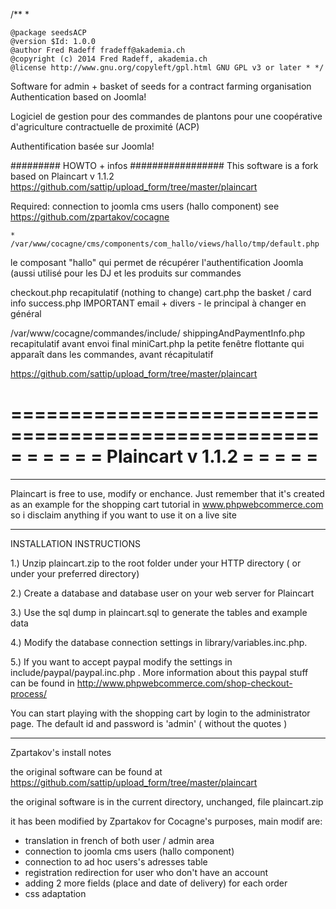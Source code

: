 /** *

    @package seedsACP
    @version $Id: 1.0.0
    @author Fred Radeff fradeff@akademia.ch
    @copyright (c) 2014 Fred Radeff, akademia.ch
    @license http://www.gnu.org/copyleft/gpl.html GNU GPL v3 or later * */

Software for admin + basket of seeds for a contract farming organisation 
Authentication based on Joomla!

Logiciel de gestion pour des commandes de plantons
pour une coopérative d'agriculture contractuelle de proximité (ACP) 

Authentification basée sur Joomla!

######### HOWTO + infos #################
This software is a fork based on
Plaincart  v 1.1.2
https://github.com/sattip/upload_form/tree/master/plaincart

Required:
connection to joomla cms users (hallo component)
see https://github.com/zpartakov/cocagne


    * /var/www/cocagne/cms/components/com_hallo/views/hallo/tmp/default.php

le composant "hallo" qui permet de récupérer l'authentification Joomla (aussi utilisé pour les DJ et les
produits sur commandes

checkout.php recapitulatif (nothing to change)
cart.php the basket / card info
success.php IMPORTANT email + divers - le principal à changer en général


/var/www/cocagne/commandes/include/
shippingAndPaymentInfo.php recapitulatif avant envoi final
miniCart.php la petite fenêtre flottante qui apparaît dans les commandes, avant récapitulatif

https://github.com/sattip/upload_form/tree/master/plaincart

=====================================================
=                                                   =
=                                                   =
=  Plaincart  v 1.1.2                               =
=                                                   =
=                                                   =
=====================================================

_____________________________________________________

Plaincart is free to use, modify or enchance. Just 
remember that it's created as an example for
the shopping cart tutorial in www.phpwebcommerce.com 
so i disclaim anything if you want to use it on a 
live site
_____________________________________________________


INSTALLATION INSTRUCTIONS

1.) Unzip plaincart.zip to the root folder under your 
    HTTP directory ( or under your preferred directory) 


2.) Create a database and database user on your web
    server for Plaincart

3.) Use the sql dump in plaincart.sql to generate the
    tables and example data

4.) Modify the database connection settings in 
    library/variables.inc.php.

5.) If you want to accept paypal modify the settings
    in include/paypal/paypal.inc.php . More information
    about this paypal stuff can be found in 
    http://www.phpwebcommerce.com/shop-checkout-process/



You can start playing with the shopping cart by
login to the administrator page. The default 
id and password is 'admin' ( without the quotes )
_____________________________________________________

Zpartakov's install notes

the original software can be found at https://github.com/sattip/upload_form/tree/master/plaincart

the original software is in the current directory, unchanged, file 
plaincart.zip

it has been modified by Zpartakov for Cocagne's purposes, main modif are:

- translation in french of both user / admin area
- connection to joomla cms users (hallo component)
- connection to ad hoc users's adresses table 
- registration redirection for user who don't have an account
- adding 2 more fields (place and date of delivery) for each order
- css adaptation


